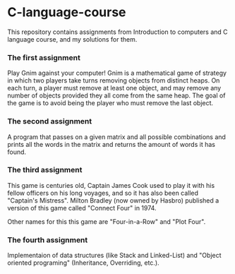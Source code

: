 C-language-course
==
This repository contains assignments from Introduction to computers and C language course, and my solutions for them.

### The first assignment
Play Gnim against your computer!
Gnim is a mathematical game of strategy in which two players take turns removing objects from distinct heaps. On each turn, a player must remove at least one object, and may remove any number of objects provided they all come from the same heap. The goal of the game is to avoid being the player who must remove the last object.

### The second assignment
A program that passes on a given matrix and all possible combinations and prints all the words in the matrix and returns the amount of words it has found.

### The third assignment
This game is centuries old, Captain James Cook used to play it with his fellow officers on his long voyages, and so it has also been called "Captain's Mistress". Milton Bradley (now owned by Hasbro) published a version of this game called "Connect Four" in 1974.

Other names for this this game are "Four-in-a-Row" and "Plot Four".

### The fourth assignment
Implementaion of data structures (like Stack and Linked-List) and "Object oriented programing" (Inheritance, Overriding, etc.).
